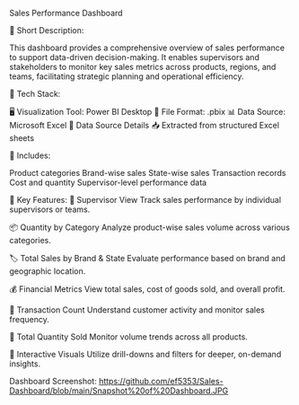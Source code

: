  Sales Performance Dashboard

📝 Short Description:

This dashboard provides a comprehensive overview of sales performance to support data-driven decision-making. It enables supervisors and stakeholders to monitor key sales metrics across products, regions, and teams, facilitating strategic planning and operational efficiency.

🧰 Tech Stack:

🖥️ Visualization Tool: Power BI Desktop
📄 File Format: .pbix
📊 Data Source: Microsoft Excel
📂 Data Source Details
📥 Extracted from structured Excel sheets

📌 Includes:

Product categories
Brand-wise sales
State-wise sales
Transaction records
Cost and quantity
Supervisor-level performance data

🌟 Key Features:
👤 Supervisor View
Track sales performance by individual supervisors or teams.

📦 Quantity by Category
Analyze product-wise sales volume across various categories.

🏷️ Total Sales by Brand & State
Evaluate performance based on brand and geographic location.

💰 Financial Metrics
View total sales, cost of goods sold, and overall profit.

🧾 Transaction Count
Understand customer activity and monitor sales frequency.

🔢 Total Quantity Sold
Monitor volume trends across all products.

🎯 Interactive Visuals
Utilize drill-downs and filters for deeper, on-demand insights.

Dashboard Screenshot:
https://github.com/ef5353/Sales-Dashboard/blob/main/Snapshot%20of%20Dashboard.JPG
